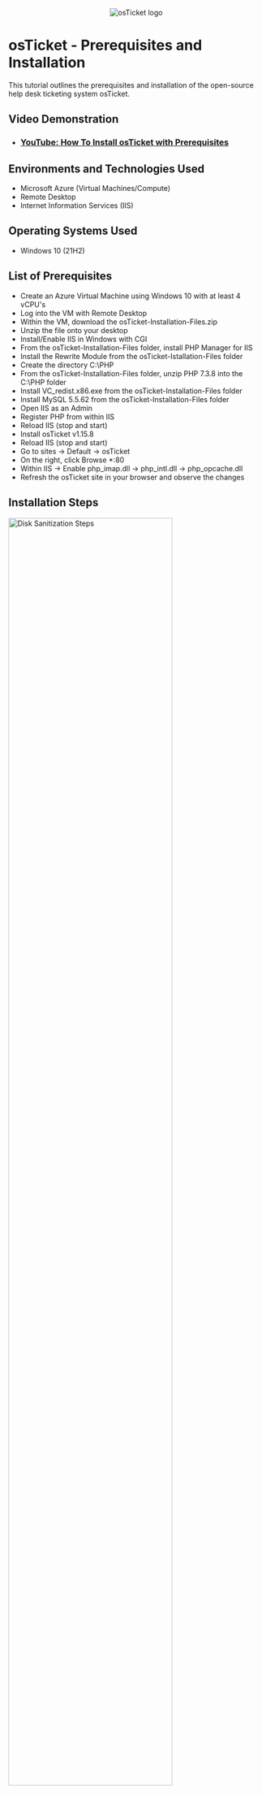 <p align="center">
<img src="https://i.imgur.com/Clzj7Xs.png" alt="osTicket logo"/>
</p>

<h1>osTicket - Prerequisites and Installation</h1>
This tutorial outlines the prerequisites and installation of the open-source help desk ticketing system osTicket.<br />


<h2>Video Demonstration</h2>

- ### [YouTube: How To Install osTicket with Prerequisites](https://www.youtube.com)

<h2>Environments and Technologies Used</h2>

- Microsoft Azure (Virtual Machines/Compute)
- Remote Desktop
- Internet Information Services (IIS)

<h2>Operating Systems Used </h2>

- Windows 10</b> (21H2)

<h2>List of Prerequisites</h2>

- Create an Azure Virtual Machine using Windows 10 with at least 4 vCPU's
- Log into the VM with Remote Desktop
- Within the VM, download the osTicket-Installation-Files.zip
- Unzip the file onto your desktop
- Install/Enable IIS in Windows with CGI
- From the osTicket-Installation-Files folder, install PHP Manager for IIS
- Install the Rewrite Module from the osTicket-Istallation-Files folder
- Create the directory C:\PHP
- From the osTicket-Installation-Files folder, unzip PHP 7.3.8 into the C:\PHP folder
- Install VC_redist.x86.exe from the osTicket-Installation-Files folder
- Install MySQL 5.5.62 from the osTicket-Installation-Files folder
- Open IIS as an Admin
- Register PHP from within IIS
- Reload IIS (stop and start)
- Install osTicket v1.15.8
- Reload IIS (stop and start)
- Go to sites -> Default -> osTicket
- On the right, click Browse *:80
- Within IIS -> Enable php_imap.dll -> php_intl.dll -> php_opcache.dll
- Refresh the osTicket site in your browser and observe the changes

<h2>Installation Steps</h2>

<p>
 <img src="https://i.imgur.com/GeuAhdx.png" height="80%" width="80%" alt="Disk Sanitization Steps"/>
</p>
<p>
Lorem ipsum dolor sit amet, consectetur adipiscing elit, sed do eiusmod tempor incididunt ut labore et dolore magna aliqua. Ut enim ad minim veniam, quis nostrud exercitation ullamco laboris nisi ut aliquip ex ea commodo consequat. Duis aute irure dolor in reprehenderit in voluptate velit esse cillum dolore eu fugiat nulla pariatur.
</p>
<br />

<p>
<img src="https://i.imgur.com/DJmEXEB.png" height="80%" width="80%" alt="Disk Sanitization Steps"/>
</p>
<p>
Lorem ipsum dolor sit amet, consectetur adipiscing elit, sed do eiusmod tempor incididunt ut labore et dolore magna aliqua. Ut enim ad minim veniam, quis nostrud exercitation ullamco laboris nisi ut aliquip ex ea commodo consequat. Duis aute irure dolor in reprehenderit in voluptate velit esse cillum dolore eu fugiat nulla pariatur.
</p>
<br />

<p>
<img src="https://i.imgur.com/DJmEXEB.png" height="80%" width="80%" alt="Disk Sanitization Steps"/>
</p>
<p>
Lorem ipsum dolor sit amet, consectetur adipiscing elit, sed do eiusmod tempor incididunt ut labore et dolore magna aliqua. Ut enim ad minim veniam, quis nostrud exercitation ullamco laboris nisi ut aliquip ex ea commodo consequat. Duis aute irure dolor in reprehenderit in voluptate velit esse cillum dolore eu fugiat nulla pariatur.
</p>
<br />
